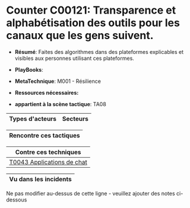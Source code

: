 # Counter C00121: Transparence et alphabétisation des outils pour les canaux que les gens suivent.

* **Résumé**: Faites des algorithmes dans des plateformes explicables et visibles aux personnes utilisant ces plateformes.

* **PlayBooks**:

* **MetaTechnique**: M001 - Résilience

* **Ressources nécessaires:**

* **appartient à la scène tactique**: TA08


|Types d'acteurs |Secteurs |
|----------- |------- |



|Rencontre ces tactiques |
|---------------------- |



|Contre ces techniques |
|------------------------- |
|[T0043 Applications de chat](../../generated_pages/techniques/T0043.md) |



|Vu dans les incidents |
|----------------- |


Ne pas modifier au-dessus de cette ligne - veuillez ajouter des notes ci-dessous